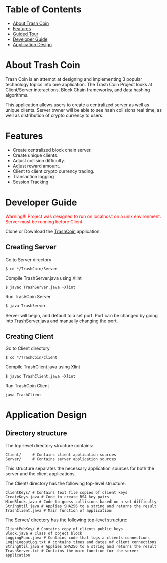 # Table of Contents

* [About Trash Coin](#about-Trash-Coin)
* [Features](#features)
* [Guided Tour](#guided-tour)
* [Developer Guide](#developer-guide)
* [Application Design](#application-design)


# About Trash Coin 

Trash Coin is an attempt at designing and implementing 3 popular technology topics into one application. The Trash Coin Project looks at Client/Server interactions, Block Chain frameworks, and data hashing algorithms. 

This application allows users to create a centralized server as well as unique clients.  Server owner will be able to see hash collisions real time, as well as distribution of crypto currency to users. 

# Features

* Create centralized block chain server.
* Create unique clients.
* Adjust collision difficulty.
* Adjust reward amount.
* Client to client crypto currency trading.
* Transaction logging  
* Session Tracking

# Developer Guide

<font color="red"> Warning!!! Project was designed to run on localhost on a unix environment.
Server must be running before Client</font>

Clone or Download the [TrashCoin](https://github.com/TrashBoizLLC/TrashCoin) application. 

## Creating Server

Go to Server directory 

```
$ cd */TrashCoin/Server
```

Compile TrashServer.java using Xlint

```
$ javac TrashServer.java -Xlint 
```

Run TrashCoin Server
```
$ java TrashServer
```
Server will begin, and default to a set port. Port can be changed by going into TrashServer.java and manually changing the port.

## Creating Client

Go to Client directory 

```
$ cd */TrashCoin/Client
```

Compile TrashClient.java using Xlint

```
$ javac TrashClient.java -Xlint 
```
Run TrashCoin Client
```
java TrashClient
```

# Application Design

## Directory structure

The top-level directory structure contains:
```
Client/     # Contains client application sources
Server/     # Contains server application sources
```
This structure separates the necessary application sources for both the server and the client applications. 

The Client/ directory has the following top-level structure:
```
ClientKeys/ # Contains text file copies of client keys
CreateKeys.java # Code to create RSA key pairs
MineBlock.java # Code to guess collisions based on a set difficulty
StringUtil.java # Applies SHA256 to a string and returns the result
TrashClient.java # Main function of application
```

The Server/ directory has the following top-level structure:
```
ClientPubKey/ # Contains copy of clients public keys
Block.java # Class of object block
LoggingFunc.java # Contains code that logs a clients connections
LoginLogoutLog.txt # contains times and dates of client connections
StringUtil.java # Applies SHA256 to a string and returns the result
TrashServer.txt # Contains the main function for the server application
```
